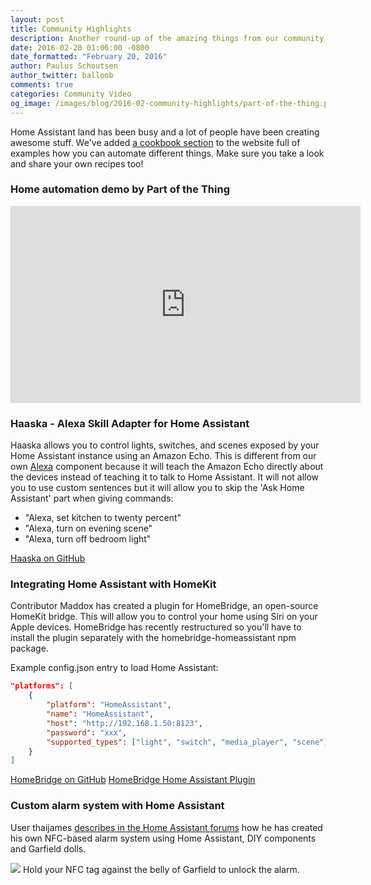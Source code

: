 ```yaml
---
layout: post
title: Community Highlights
description: Another round-up of the amazing things from our community including Alexa Lightning skill and HomeKit integration.
date: 2016-02-20 01:06:00 -0800
date_formatted: "February 20, 2016"
author: Paulus Schoutsen
author_twitter: balloob
comments: true
categories: Community Video
og_image: /images/blog/2016-02-community-highlights/part-of-the-thing.png
---
```


Home Assistant land has been busy and a lot of people have been creating awesome stuff. We've added [a cookbook section](/cookbook/) to the website full of examples how you can automate different things. Make sure you take a look and share your own recipes too!

### Home automation demo by Part of the Thing

<div class='videoWrapper'>
<iframe width="560" height="315" src="https://www.youtube.com/embed/Mc_29EC3aZw" frameborder="0" allowfullscreen></iframe>
</div>

### Haaska - Alexa Skill Adapter for Home Assistant

Haaska allows you to control lights, switches, and scenes exposed by your Home Assistant instance using an Amazon Echo. This is different from our own [Alexa](/components/alexa/) component because it will teach the Amazon Echo directly about the devices instead of teaching it to talk to Home Assistant. It will not allow you to use custom sentences but it will allow you to skip the 'Ask Home Assistant' part when giving commands:

 - "Alexa, set kitchen to twenty percent"
 - "Alexa, turn on evening scene"
 - "Alexa, turn off bedroom light"

[Haaska on GitHub](https://github.com/auchter/haaska)

### Integrating Home Assistant with HomeKit

Contributor Maddox has created a plugin for HomeBridge, an open-source HomeKit bridge. This will allow you to control your home using Siri on your Apple devices. HomeBridge has recently restructured so you'll have to install the plugin separately with the homebridge-homeassistant npm package.

Example config.json entry to load Home Assistant:

```json
"platforms": [
    {
        "platform": "HomeAssistant",
        "name": "HomeAssistant",
        "host": "http://192.168.1.50:8123",
        "password": "xxx",
        "supported_types": ["light", "switch", "media_player", "scene"]
    }
]
```

[HomeBridge on GitHub](https://github.com/nfarina/homebridge)
[HomeBridge Home Assistant Plugin](https://github.com/maddox/homebridge-homeassistant)

### Custom alarm system with Home Assistant

User thaijames [describes in the Home Assistant forums](https://community.home-assistant.io/t/controlling-house-alarm-from-ha/67) how he has created his own NFC-based alarm system using Home Assistant, DIY components and Garfield dolls.

<p class='img'>
<img src='/images/blog/2016-02-community-highlights/garfield-nfc.png'>
Hold your NFC tag against the belly of Garfield to unlock the alarm.
</p>
